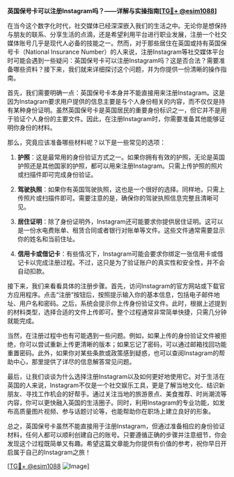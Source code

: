 **英国保号卡可以注册Instagram吗？——详解与实操指南[[TG💪+ @esim1088](https://t.me/s/esim1088)]**

在当今这个数字化时代，社交媒体已经深深嵌入我们的生活之中。无论你是想保持与朋友的联系、分享生活的点滴，还是希望利用平台进行职业发展，注册一个社交媒体账号几乎是现代人必备的技能之一。然而，对于那些居住在英国或持有英国保号卡（National Insurance Number）的人来说，注册Instagram等社交媒体平台时可能会遇到一些疑问：英国保号卡可以注册Instagram吗？这是否合法？需要准备哪些资料？接下来，我们就来详细探讨这个问题，并为你提供一份清晰的操作指南。

首先，我们需要明确一点：英国保号卡本身并不能直接用来注册Instagram。这是因为Instagram要求用户提供的信息主要是与个人身份相关的内容，而不仅仅是持有某种身份证明。虽然英国保号卡是英国居民的重要身份标识之一，但它并不是用于验证个人身份的主要文件。因此，在注册Instagram时，你需要准备其他能够证明你身份的材料。

那么，究竟应该准备哪些材料呢？以下是一些常见的选项：

1. **护照**：这是最常用的身份验证方式之一。如果你拥有有效的护照，无论是英国护照还是其他国家的护照，都可以用来注册Instagram。只需上传护照的照片或扫描件即可完成身份验证。

2. **驾驶执照**：如果你有英国驾驶执照，这也是一个很好的选择。同样地，只需上传照片或扫描件即可。需要注意的是，确保你的驾驶执照信息完整且清晰可见。

3. **居住证明**：除了身份证明外，Instagram还可能要求你提供居住证明。这可以是一份水电费账单、租赁合同或者银行对账单等文件。这些文件通常需要显示你的姓名和当前住址。

4. **信用卡或借记卡**：有些情况下，Instagram可能会要求你绑定一张信用卡或借记卡以完成注册过程。不过，这只是为了验证账户的真实性和安全性，并不会自动扣款。

接下来，我们来看看具体的注册步骤。首先，访问Instagram的官方网站或下载官方应用程序。点击“注册”按钮后，按照提示输入你的基本信息，包括电子邮件地址、用户名和密码。之后，系统会提示你上传身份验证文件。此时，根据上述提到的材料类型，选择合适的文件上传即可。整个过程通常非常简单快捷，只需几分钟就能完成。

当然，在注册过程中也有可能遇到一些问题。例如，如果上传的身份验证文件被拒绝，你可以尝试重新上传更清晰的版本；如果忘记了密码，可以通过邮箱找回功能重置密码。此外，如果你对某些条款或政策感到疑惑，也可以查阅Instagram的帮助中心，那里提供了详尽的信息解答常见问题。

最后，让我们谈谈为什么选择注册Instagram以及如何更好地使用它。对于生活在英国的人来说，Instagram不仅是一个社交娱乐工具，更是了解当地文化、结识新朋友、寻找工作机会的好帮手。通过关注当地的旅游景点、美食推荐、时尚潮流等内容，你可以更快融入英国的生活圈子。同时，利用Instagram的专业功能，如发布高质量图片视频、参与话题讨论等，也能帮助你在职场上建立良好的形象。

总之，英国保号卡虽然不能直接用于注册Instagram，但通过准备相应的身份验证材料，任何人都可以顺利创建自己的账号。只要遵循正确的步骤并注意细节，你会发现这个过程既简单又有趣。希望这篇文章能为你提供有价值的参考，祝你早日开启属于自己的Instagram之旅！

[[TG💪+ @esim1088](https://t.me/s/esim1088) ![Image](https://i.postimg.cc/4NQfJmqS/Snipaste-2025-05-13-00-14-12.png)]